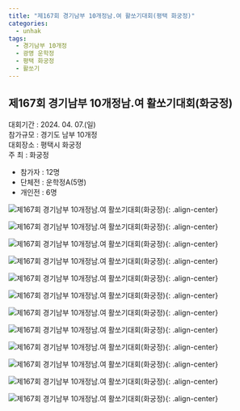 ```yaml
---
title: "제167회 경기남부 10개정남.여 활쏘기대회(평택 화궁정)"
categories:
  - unhak
tags:
  - 경기남부 10개정
  - 광명 운학정
  - 평택 화궁정
  - 활쏘기
---
```


## 제167회 경기남부 10개정남.여 활쏘기대회(화궁정)

대회기간 : 2024. 04. 07.(일)     
참가규모 : 경기도 남부 10개정     
대회장소 : 평택시 화궁정     
주 최 : 화궁정     

- 참가자 : 12명   
- 단체전 : 운학정A(5명)
- 개인전 : 6명   


![제167회 경기남부 10개정남.여 활쏘기대회(화궁정)](/assets/images/unhak/tenjeong_202404_01.jpg "제167회 경기남부 10개정남.여 활쏘기대회(화궁정)"){: .align-center}

![제167회 경기남부 10개정남.여 활쏘기대회(화궁정)](/assets/images/unhak/tenjeong_202404_02.jpg "제167회 경기남부 10개정남.여 활쏘기대회(화궁정)"){: .align-center}

![제167회 경기남부 10개정남.여 활쏘기대회(화궁정)](/assets/images/unhak/tenjeong_202404_03.jpg "제167회 경기남부 10개정남.여 활쏘기대회(화궁정)"){: .align-center}

![제167회 경기남부 10개정남.여 활쏘기대회(화궁정)](/assets/images/unhak/tenjeong_202404_04.jpg "제167회 경기남부 10개정남.여 활쏘기대회(화궁정)"){: .align-center}

![제167회 경기남부 10개정남.여 활쏘기대회(화궁정)](/assets/images/unhak/tenjeong_202404_05.jpg "제167회 경기남부 10개정남.여 활쏘기대회(화궁정)"){: .align-center}

![제167회 경기남부 10개정남.여 활쏘기대회(화궁정)](/assets/images/unhak/tenjeong_202404_06.jpg "제167회 경기남부 10개정남.여 활쏘기대회(화궁정)"){: .align-center}

![제167회 경기남부 10개정남.여 활쏘기대회(화궁정)](/assets/images/unhak/tenjeong_202404_07.jpg "제167회 경기남부 10개정남.여 활쏘기대회(화궁정)"){: .align-center}

![제167회 경기남부 10개정남.여 활쏘기대회(화궁정)](/assets/images/unhak/tenjeong_202404_08.jpg "제167회 경기남부 10개정남.여 활쏘기대회(화궁정)"){: .align-center}

![제167회 경기남부 10개정남.여 활쏘기대회(화궁정)](/assets/images/unhak/tenjeong_202404_09.jpg "제167회 경기남부 10개정남.여 활쏘기대회(화궁정)"){: .align-center}

![제167회 경기남부 10개정남.여 활쏘기대회(화궁정)](/assets/images/unhak/tenjeong_202404_10.jpg "제167회 경기남부 10개정남.여 활쏘기대회(화궁정)"){: .align-center}

![제167회 경기남부 10개정남.여 활쏘기대회(화궁정)](/assets/images/unhak/tenjeong_202404_11.jpg "제167회 경기남부 10개정남.여 활쏘기대회(화궁정)"){: .align-center}

![제167회 경기남부 10개정남.여 활쏘기대회(화궁정)](/assets/images/unhak/tenjeong_202404_12.jpg "제167회 경기남부 10개정남.여 활쏘기대회(화궁정)"){: .align-center}

